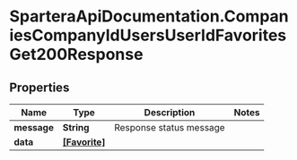 # SparteraApiDocumentation.CompaniesCompanyIdUsersUserIdFavoritesGet200Response

## Properties

Name | Type | Description | Notes
------------ | ------------- | ------------- | -------------
**message** | **String** | Response status message | 
**data** | [**[Favorite]**](Favorite.md) |  | 



